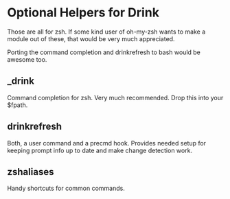 
Optional Helpers for Drink
==========================

Those are all for zsh. If some kind user of oh-my-zsh wants to make a module out of these, that would be very much appreciated.

Porting the command completion and drinkrefresh to bash would be awesome too.

_drink
------

Command completion for zsh. Very much recommended. Drop this into your $fpath.

drinkrefresh
------------

Both, a user command and a precmd hook. Provides needed setup for keeping
prompt info up to date and make change detection work.

zshaliases
----------

Handy shortcuts for common commands.
